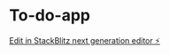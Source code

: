 # To-do-app

[Edit in StackBlitz next generation editor ⚡️](https://stackblitz.com/~/github.com/pav-thra/To-do-app)